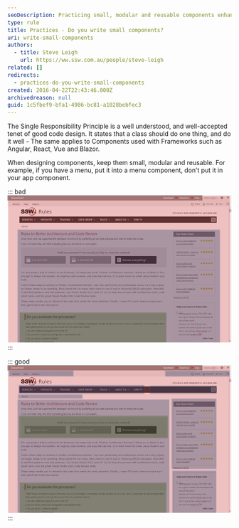 ```yaml
---
seoDescription: Practicing small, modular and reusable components enhances code maintainability, testability and reusability.
type: rule
title: Practices - Do you write small components?
uri: write-small-components
authors:
  - title: Steve Leigh
    url: https://ww.ssw.com.au/people/steve-leigh
related: []
redirects:
  - practices-do-you-write-small-components
created: 2016-04-22T22:43:46.000Z
archivedreason: null
guid: 1c5fbef9-bfa1-4986-bc81-a1028bebfec3
---
```


The Single Responsibility Principle is a well understood, and well-accepted tenet of good code design. It states that a class should do one thing, and do it well - The same applies to Components used with Frameworks such as Angular, React, Vue and Blazor.

When designing components, keep them small, modular and reusable. For example, if you have a menu, put it into a menu component, don’t put it in your app component.

<!--endintro-->

::: bad
![Figure: Bad example - Having just 3 components for the page makes it difficult to reuse, maintain and test](comp-1.png)
:::

::: good
![Figure: Good example - Splitting up the page into 11 components means they are small and targeted - and thus easy to maintain and test. Components can be reused on other pages](comp-2.png)
:::
